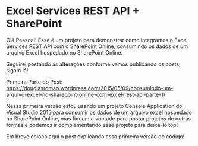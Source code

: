 # Excel Services REST API + SharePoint

Olá Pessoal! Esse é um projeto para demonstrar como integramos o Excel Services REST API com o SharePoint Online, consumindo os dados de um arquivo Excel hospedado no SharePoint Online.

Seguirei postando as alterações conforme vamos publicando os posts, sigam lá!

Primeira Parte do Post:
https://douglasromao.wordpress.com/2015/05/09/consumindo-um-arquivo-excel-no-sharepoint-online-com-excel-rest-api-parte-1/

Nessa primeira versão estou usando um projeto Console Application do Visual Studio 2015 para consumir os dados de um arquivo excel hospedado no SharePoint Online, mas fiquem a vontade para postar projetos de outras formas e podemos ir complementando esse projeto para deixá-lo top!

Em breve coloco aqui o post explicando essa primeira versão do código!
